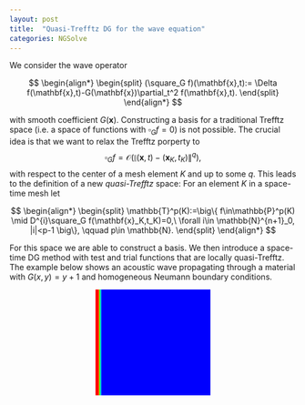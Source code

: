 ```yaml
---
layout: post
title:  "Quasi-Trefftz DG for the wave equation"
categories: NGSolve 
---
```


<script type="text/javascript"
        src="https://cdnjs.cloudflare.com/ajax/libs/mathjax/2.7.0/MathJax.js?config=TeX-AMS_CHTML"></script>
<script type="text/x-mathjax-config">
MathJax.Hub.Config({
tex2jax: {
inlineMath: [['$','$'], ['\\(','\\)']],
processEscapes: true},
jax: ["input/TeX","input/MathML","input/AsciiMath","output/CommonHTML"],
extensions: ["tex2jax.js","mml2jax.js","asciimath2jax.js","MathMenu.js","MathZoom.js","AssistiveMML.js", "[Contrib]/a11y/accessibility-menu.js"],
TeX: {
extensions: ["AMSmath.js","AMSsymbols.js","noErrors.js","noUndefined.js"],
equationNumbers: {
autoNumber: "AMS"
}
}
});
</script>

We consider the wave operator

$$
\begin{align*} \begin{split}
(\square_G f)(\mathbf{x},t):= \Delta f(\mathbf{x},t)-G(\mathbf{x})\partial_t^2 f(\mathbf{x},t).
\end{split} \end{align*}
$$

with smooth coefficient $G(\mathbf{x})$. 
Constructing a basis for a traditional Trefftz space (i.e. a space of functions with $\square_G f=0$) is not possible.
The crucial idea is that we want to relax the Trefftz porperty to 
$$\square_G f=\mathcal{O}(\|(\mathbf{x},t)-(\mathbf{x}_K,t_K)\|^q), $$
with respect to the center of a mesh element $K$ and up to some $q$.
This leads to the definition of a new *quasi-Trefftz* space: For an element $K$ in a space-time mesh let

$$
\begin{align*} \begin{split}
\mathbb{T}^p(K):=\big\{
f\in\mathbb{P}^p(K) \mid D^{i}\square_G f(\mathbf{x}_K,t_K)=0,\ \forall i\in \mathbb{N}^{n+1}_0, |i|<p-1
\big\},
\qquad p\in \mathbb{N}.
\end{split} \end{align*}
$$

For this space we are able to construct a basis. 
We then introduce a space-time DG method with test and trial functions that are locally quasi-Trefftz. 
The example below shows an acoustic wave propagating through a material with $G(x,y)=y+1$ and homogeneous Neumann boundary conditions. 

<div align="middle"><img src="/assets/qtrefftzdg.gif" width="40%" align="middle"/></div>

